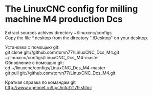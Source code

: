 # The LinuxCNC config for milling machine M4 production Dcs<br>
Extract sources achives directory ~/linuxcnc/configs<br>
Copy the file *.desktop from the directory "./Desktop" on your desktop.

Установка с помощью git:<br>
git clone git://github.com/torvn77/LinuxCNC_Dcs_M4.git ~/linuxcnc/configs/LinuxCNC_Dcs_M4-master<br>
Обновление с помощью git:<br>
cd ~/linuxcnc/configs/LinuxCNC_Dcs_M4-master<br>
git pull git://github.com/torvn77/LinuxCNC_Dcs_M4.git <br>

Краткая справка по командам git
http://www.opennet.ru/tips/info/2179.shtml
